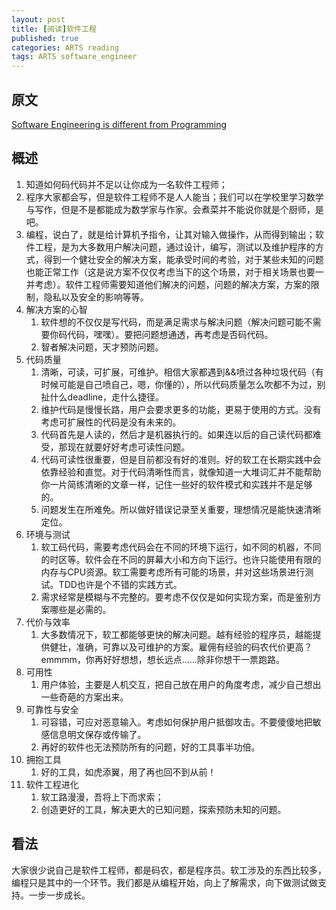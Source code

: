 ```yaml
---
layout: post
title: [阅读]软件工程
published: true
categories: ARTS reading
tags: ARTS software_engineer
---
```


## 原文

[Software Engineering is different from Programming](https://medium.com/edge-coders/software-engineering-is-different-from-programming-b108c135af26)

## 概述

1. 知道如何码代码并不足以让你成为一名软件工程师；
2. 程序大家都会写，但是软件工程师不是人人能当；我们可以在学校里学习数学与写作，但是不是都能成为数学家与作家。会煮菜并不能说你就是个厨师，是吧。
3. 编程，说白了，就是给计算机予指令，让其对输入做操作，从而得到输出；软件工程，是为大多数用户解决问题，通过设计，编写，测试以及维护程序的方式，得到一个健壮安全的解决方案，能承受时间的考验，对于某些未知的问题也能正常工作（这是说方案不仅仅考虑当下的这个场景，对于相关场景也要一并考虑）。软件工程师需要知道他们解决的问题，问题的解决方案，方案的限制，隐私以及安全的影响等等。
4. 解决方案的心智
   1. 软件想的不仅仅是写代码，而是满足需求与解决问题（解决问题可能不需要你码代码，嘿嘿）。要把问题想通透，再考虑是否码代码。
   2. 智者解决问题，天才预防问题。
5. 代码质量
   1. 清晰，可读，可扩展，可维护。相信大家都遇到&&喷过各种垃圾代码（有时候可能是自己喷自己，嗯，你懂的），所以代码质量怎么吹都不为过，别扯什么deadline，走什么捷径。
   2. 维护代码是慢慢长路，用户会要求更多的功能，更易于使用的方式。没有考虑可扩展性的代码是没有未来的。
   3. 代码首先是人读的，然后才是机器执行的。如果连以后的自己读代码都难受，那现在就要好好考虑可读性问题。
   4. 代码可读性很重要，但是目前都没有好的准则。好的软工在长期实践中会依靠经验和直觉。对于代码清晰性而言，就像知道一大堆词汇并不能帮助你一片简练清晰的文章一样，记住一些好的软件模式和实践并不是足够的。
   5. 问题发生在所难免。所以做好错误记录至关重要，理想情况是能快速清晰定位。
6. 环境与测试
   1. 软工码代码，需要考虑代码会在不同的环境下运行，如不同的机器，不同的时区等。软件会在不同的屏幕大小和方向下运行。也许只能使用有限的内存与CPU资源。软工需要考虑所有可能的场景，并对这些场景进行测试。TDD也许是个不错的实践方式。
   2. 需求经常是模糊与不完整的。要考虑不仅仅是如何实现方案，而是鉴别方案哪些是必需的。
7. 代价与效率
   1. 大多数情况下，软工都能够更快的解决问题。越有经验的程序员，越能提供健壮，准确，可靠以及可维护的方案。雇佣有经验的码农代价更高？emmmm，你再好好想想，想长远点......除非你想干一票跑路。
8. 可用性
   1. 用户体验，主要是人机交互，把自己放在用户的角度考虑，减少自己想出一些奇葩的方案出来。
9. 可靠性与安全
   1. 可容错，可应对恶意输入。考虑如何保护用户抵御攻击。不要傻傻地把敏感信息明文保存或传输了。
   2. 再好的软件也无法预防所有的问题，好的工具事半功倍。
10. 拥抱工具
    1. 好的工具，如虎添翼，用了再也回不到从前！
11. 软件工程进化
    1. 软工路漫漫，吾将上下而求索；
    2. 创造更好的工具，解决更大的已知问题，探索预防未知的问题。

## 看法

大家很少说自己是软件工程师，都是码农，都是程序员。软工涉及的东西比较多，编程只是其中的一个环节。我们都是从编程开始，向上了解需求，向下做测试做支持。一步一步成长。